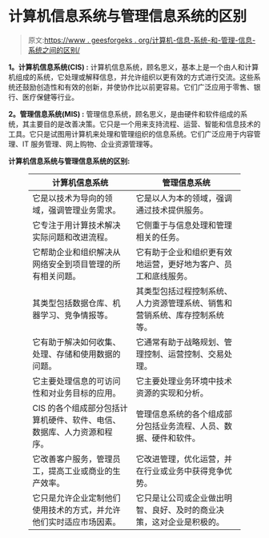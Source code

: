 # 计算机信息系统与管理信息系统的区别

> 原文:[https://www . geesforgeks . org/计算机-信息-系统-和-管理-信息-系统之间的区别/](https://www.geeksforgeeks.org/difference-between-computer-information-system-and-management-information-system/)

**1。计算机信息系统(CIS) :**
计算机信息系统，顾名思义，基本上是一个由人和计算机组成的系统，它处理或解释信息，并允许组织以更有效的方式进行交流。这些系统还鼓励创造性和有效的创新，并使协作比以前更容易。它们广泛应用于零售、银行、医疗保健等行业。

**2。管理信息系统(MIS) :**
管理信息系统，顾名思义，是由硬件和软件组成的系统，其主要目的是改善决策。它只是一个用来支持流程、运营、智能和信息技术的工具。它只是试图用计算机来处理和管理组织的信息系统。它们广泛应用于内容管理、IT 服务管理、网上购物、企业资源管理等。

**计算机信息系统与管理信息系统的区别:**

<figure class="table">

| 计算机信息系统 | 管理信息系统 |
| --- | --- |
| 它是以技术为导向的领域，强调管理业务需求。 | 它是以人为本的领域，强调通过技术提供服务。 |
| 它专注于用计算技术解决实际问题和改进流程。 | 它侧重于与信息处理和管理相关的任务。 |
| 它帮助企业和组织解决从网络安全到项目管理的所有相关问题。 | 它有助于企业和组织更有效地运营，更好地为客户、员工和底线服务。 |
| 其类型包括数据仓库、机器学习、竞争情报等。 | 其类型包括过程控制系统、人力资源管理系统、销售和营销系统、库存控制系统等。 |
| 它有助于解决如何收集、处理、存储和使用数据的问题。 | 它通常有助于战略规划、管理控制、运营控制、交易处理。 |
| 它主要处理信息的可访问性和对业务目标的应用。 | 它主要处理业务环境中技术资源的实现和分析。 |
| CIS 的各个组成部分包括计算机硬件、软件、电信、数据库、人力资源和程序。 | 管理信息系统的各个组成部分包括业务流程、人员、数据、硬件和软件。 |
| 它改善客户服务，管理员工，提高工业或商业的生产效率。 | 它改进管理，优化运营，并在行业或业务中获得竞争优势。 |
| 它只是允许企业定制他们使用技术的方式，并允许他们实时适应市场因素。 | 它只是让公司或企业做出明智、良好、及时的商业决策，这对企业是积极的。 |

</figure>